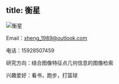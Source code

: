 title: 衡星
---

![衡星](http://7xohr3.com1.z0.glb.clouddn.com/衡星.jpg)Email：<xheng_1989@outlook.com>
电话：15928507459
研究方向：结合图像特征点几何信息的图像检索
兴趣爱好：看书，跑步，打篮球
